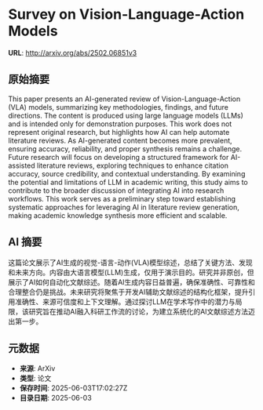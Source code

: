 # Survey on Vision-Language-Action Models

**URL**: http://arxiv.org/abs/2502.06851v3

## 原始摘要

This paper presents an AI-generated review of Vision-Language-Action (VLA)
models, summarizing key methodologies, findings, and future directions. The
content is produced using large language models (LLMs) and is intended only for
demonstration purposes. This work does not represent original research, but
highlights how AI can help automate literature reviews. As AI-generated content
becomes more prevalent, ensuring accuracy, reliability, and proper synthesis
remains a challenge. Future research will focus on developing a structured
framework for AI-assisted literature reviews, exploring techniques to enhance
citation accuracy, source credibility, and contextual understanding. By
examining the potential and limitations of LLM in academic writing, this study
aims to contribute to the broader discussion of integrating AI into research
workflows. This work serves as a preliminary step toward establishing
systematic approaches for leveraging AI in literature review generation, making
academic knowledge synthesis more efficient and scalable.


## AI 摘要

这篇论文展示了AI生成的视觉-语言-动作(VLA)模型综述，总结了关键方法、发现和未来方向。内容由大语言模型(LLM)生成，仅用于演示目的。研究并非原创，但展示了AI如何自动化文献综述。随着AI生成内容日益普遍，确保准确性、可靠性和合理整合仍是挑战。未来研究将聚焦于开发AI辅助文献综述的结构化框架，提升引用准确性、来源可信度和上下文理解。通过探讨LLM在学术写作中的潜力与局限，该研究旨在推动AI融入科研工作流的讨论，为建立系统化的AI文献综述方法迈出第一步。

## 元数据

- **来源**: ArXiv
- **类型**: 论文
- **保存时间**: 2025-06-03T17:02:27Z
- **目录日期**: 2025-06-03
